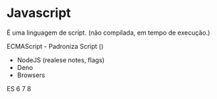 # Javascript
É uma linguagem de script. (não compilada, em tempo de execução.)

ECMAScript - Padroniza Script ()

- NodeJS (realese notes, flags)
- Deno
- Browsers

ES 6 7 8